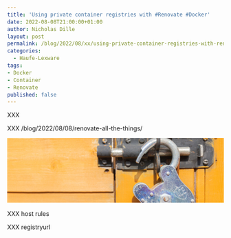 ```yaml
---
title: 'Using private container registries with #Renovate #Docker'
date: 2022-08-08T21:00:00+01:00
author: Nicholas Dille
layout: post
permalink: /blog/2022/08/xx/using-private-container-registries-with-renovate/
categories:
  - Haufe-Lexware
tags:
- Docker
- Container
- Renovate
published: false
---
```

XXX

XXX /blog/2022/08/08/renovate-all-the-things/

<img src="/media/2022/08/imattsmart-Vp3oWLsPOss-unsplash.jpg" style="object-fit: cover; object-position: center 30%; width: 100%; height: 150px;" />

<!--more-->

XXX host rules

XXX registryurl

